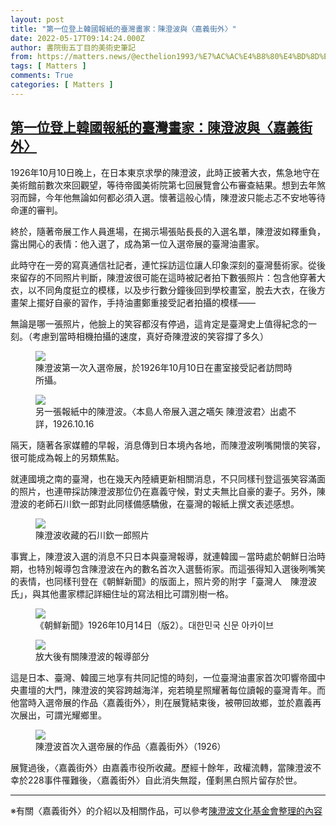 ```yaml
---
layout: post
title: "第一位登上韓國報紙的臺灣畫家：陳澄波與〈嘉義街外〉"
date: 2022-05-17T09:14:24.000Z
author: 書院街五丁目的美術史筆記
from: https://matters.news/@ecthelion1993/%E7%AC%AC%E4%B8%80%E4%BD%8D%E7%99%BB%E4%B8%8A%E9%9F%93%E5%9C%8B%E5%A0%B1%E7%B4%99%E7%9A%84%E8%87%BA%E7%81%A3%E7%95%AB%E5%AE%B6-%E9%99%B3%E6%BE%84%E6%B3%A2%E8%88%87-%E5%98%89%E7%BE%A9%E8%A1%97%E5%A4%96-bafyreietrfwubhlsfwf3523k2no4kw3ykl4v43u26pit4cijbaxydt4ety
tags: [ Matters ]
comments: True
categories: [ Matters ]
---
```

<!--1652778864000-->
[第一位登上韓國報紙的臺灣畫家：陳澄波與〈嘉義街外〉](https://matters.news/@ecthelion1993/%E7%AC%AC%E4%B8%80%E4%BD%8D%E7%99%BB%E4%B8%8A%E9%9F%93%E5%9C%8B%E5%A0%B1%E7%B4%99%E7%9A%84%E8%87%BA%E7%81%A3%E7%95%AB%E5%AE%B6-%E9%99%B3%E6%BE%84%E6%B3%A2%E8%88%87-%E5%98%89%E7%BE%A9%E8%A1%97%E5%A4%96-bafyreietrfwubhlsfwf3523k2no4kw3ykl4v43u26pit4cijbaxydt4ety)
------

<div>
<p>1926年10月10日晚上，在日本東京求學的陳澄波，此時正披著大衣，焦急地守在美術館前數次來回觀望，等待帝國美術院第七回展覽會公布審查結果。想到去年煞羽而歸，今年他無論如何都必須入選。懷著這般心情，陳澄波只能忐忑不安地等待命運的審判。</p><p>終於，隨著帝展工作人員進場，在揭示場張貼長長的入選名單，陳澄波如釋重負，露出開心的表情：他入選了，成為第一位入選帝展的臺灣油畫家。</p><p>此時守在一旁的寫真通信社記者，連忙採訪這位讓人印象深刻的臺灣藝術家。從後來留存的不同照片判斷，陳澄波很可能在這時被記者拍下數張照片：包含他穿著大衣，以不同角度挺立的模樣，以及步行數分鐘後回到學校畫室，脫去大衣，在後方畫架上擺好自豪的習作，手持油畫鄭重接受記者拍攝的模樣——</p><p>無論是哪一張照片，他臉上的笑容都沒有停過，這肯定是臺灣史上值得紀念的一刻。（考慮到當時相機拍攝的速度，真好奇陳澄波的笑容撐了多久）</p><figure class="image"><img src="https://assets.matters.news/embed/77a39a72-33ac-408f-9d78-af47d29169d7.jpeg" data-asset-id="77a39a72-33ac-408f-9d78-af47d29169d7" referrerpolicy="no-referrer"><figcaption><span>陳澄波第一次入選帝展，於1926年10月10日在畫室接受記者訪問時所攝。</span></figcaption></figure><figure class="image"><img src="https://assets.matters.news/embed/1cac0209-6a0a-4031-ab96-777a25dd6249.jpeg" data-asset-id="1cac0209-6a0a-4031-ab96-777a25dd6249" referrerpolicy="no-referrer"><figcaption><span>另一張報紙中的陳澄波。〈本島人帝展入選之嚆矢 陳澄波君〉出處不詳，1926.10.16</span></figcaption></figure><p>隔天，隨著各家媒體的早報，消息傳到日本境內各地，而陳澄波咧嘴開懷的笑容，很可能成為報上的另類焦點。</p><p>就連國境之南的臺灣，也在幾天內陸續更新相關消息，不只同樣刊登這張笑容滿面的照片，也連帶採訪陳澄波那位仍在嘉義守候，對丈夫無比自豪的妻子。另外，陳澄波的老師石川欽一郎對此同樣備感驕傲，在臺灣的報紙上撰文表述感想。</p><figure class="image"><img src="https://assets.matters.news/embed/8f4cd802-19a5-4fd2-9841-e42808091024.jpeg" data-asset-id="8f4cd802-19a5-4fd2-9841-e42808091024" referrerpolicy="no-referrer"><figcaption><span>陳澄波收藏的石川欽一郎照片</span></figcaption></figure><p>事實上，陳澄波入選的消息不只日本與臺灣報導，就連韓國－當時處於朝鮮日治時期，也特別報導包含陳澄波在內的數名首次入選藝術家。而這張得知入選後咧嘴笑的表情，也同樣刊登在《朝鮮新聞》的版面上，照片旁的附字「臺灣人　陳澄波氏」，與其他畫家標記詳細住址的寫法相比可謂別樹一格。</p><figure class="image"><img src="https://assets.matters.news/embed/f1a3594b-3e05-468f-abb0-9a4e13700e0e.jpeg" data-asset-id="f1a3594b-3e05-468f-abb0-9a4e13700e0e" referrerpolicy="no-referrer"><figcaption><span>《朝鮮新聞》1926年10月14日（版2）。대한민국 신문 아카이브</span></figcaption></figure><figure class="image"><img src="https://assets.matters.news/embed/db680913-2318-4b68-b24d-f10d6e5a1366.jpeg" data-asset-id="db680913-2318-4b68-b24d-f10d6e5a1366" referrerpolicy="no-referrer"><figcaption><span>放大後有關陳澄波的報導部分</span></figcaption></figure><p>這是日本、臺灣、韓國三地享有共同記憶的時刻，一位臺灣油畫家首次叩響帝國中央畫壇的大門，陳澄波的笑容跨越海洋，宛若曉星照耀著每位讀報的臺灣青年。而他當時入選帝展的作品〈嘉義街外〉，則在展覽結束後，被帶回故鄉，並於嘉義再次展出，可謂光耀鄉里。</p><figure class="image"><img src="https://assets.matters.news/embed/fde571ee-42e0-4fae-9e64-71a18e8c44b6.jpeg" data-asset-id="fde571ee-42e0-4fae-9e64-71a18e8c44b6" referrerpolicy="no-referrer"><figcaption><span>陳澄波首次入選帝展的作品〈嘉義街外〉（1926）</span></figcaption></figure><p>展覽過後，〈嘉義街外〉由嘉義市役所收藏。歷經十餘年，政權流轉，當陳澄波不幸於228事件罹難後，〈嘉義街外〉自此消失無蹤，僅剩黑白照片留存於世。</p><hr><p>※有關〈嘉義街外〉的介紹以及相關作品，可以參考<a href="https://chenchengpo.dcam.wzu.edu.tw/showNews.php?aid=98" rel="noopener noreferrer" target="_blank">陳澄波文化基金會整理的內容</a></p>
</div>
